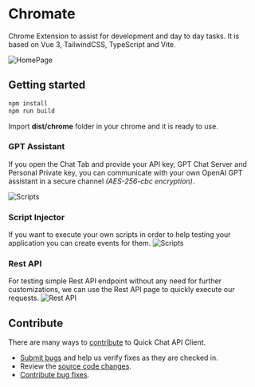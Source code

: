 # Chromate

Chrome Extension to assist for development and day to day tasks. It is based on Vue 3, TailwindCSS, TypeScript and Vite.

![HomePage](./docs/home.png)

## Getting started

```bash
npm install
npm run build
```

Import **dist/chrome** folder in your chrome and it is ready to use.

### GPT Assistant
If you open the Chat Tab and provide your API key, GPT Chat Server and Personal Private key, you can communicate with
your own OpenAI GPT assistant in a secure channel _(AES-256-cbc encryption)_.

![Scripts](./docs/chat.png)

### Script Injector
If you want to execute your own scripts in order to help testing your application you can create events for them.
![Scripts](./docs/scripts.png)

### Rest API
For testing simple Rest API endpoint without any need for further customizations, we can use the Rest API page to
quickly execute our requests.
![Rest API](./docs/rest_api.png)


## Contribute

There are many ways to [contribute](./CONTRIBUTING.md) to Quick Chat API Client.
* [Submit bugs](https://github.com/entroped/quick-chat-api-client/issues) and help us verify fixes as they are checked in.
* Review the [source code changes](https://github.com/entroped/quick-chat-api-client/pulls).
* [Contribute bug fixes](https://github.com/entroped/quick-chat-api-client/blob/main/CONTRIBUTING.md).

